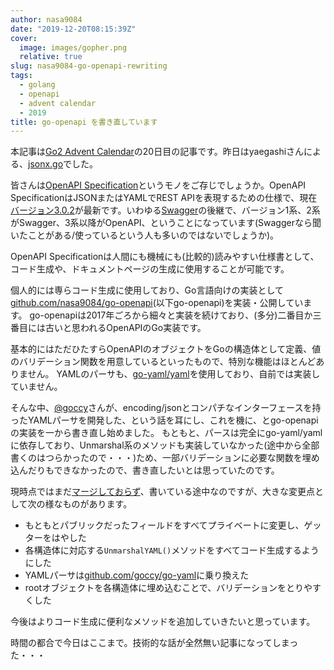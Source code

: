 ```yaml
---
author: nasa9084
date: "2019-12-20T08:15:39Z"
cover:
  image: images/gopher.png
  relative: true
slug: nasa9084-go-openapi-rewriting
tags:
  - golang
  - openapi
  - advent calendar
  - 2019
title: go-openapi を書き直しています
---
```



本記事は[Go2 Advent Calendar](https://qiita.com/advent-calendar/2019/go2)の20日目の記事です。昨日はyaegashiさんによる、[jsonx.go](https://l0w.dev/posts/jsonex.go/)でした。

皆さんは[OpenAPI Specification](https://github.com/OAI/OpenAPI-Specification)というモノをご存じでしょうか。OpenAPI SpecificationはJSONまたはYAMLでREST APIを表現するための仕様で、現在[バージョン3.0.2](https://github.com/OAI/OpenAPI-Specification/blob/master/versions/3.0.2.md)が最新です。いわゆる[Swagger](https://swagger.io/)の後継で、バージョン1系、2系がSwagger、3系以降がOpenAPI、ということになっています(Swaggerなら聞いたことがある/使っているという人も多いのではないでしょうか)。

OpenAPI Specificationは人間にも機械にも(比較的)読みやすい仕様書として、コード生成や、ドキュメントページの生成に使用することが可能です。

個人的には専らコード生成に使用しており、Go言語向けの実装として[github.com/nasa9084/go-openapi](https://github.com/nasa9084/go-openapi)(以下go-openapi)を実装・公開しています。
go-openapiは2017年ごろから細々と実装を続けており、(多分)二番目か三番目には古いと思われるOpenAPIのGo実装です。

基本的にはただひたすらOpenAPIのオブジェクトをGoの構造体として定義、値のバリデーション関数を用意しているといったもので、特別な機能はほとんどありません。
YAMLのパーサも、[go-yaml/yaml](https://github.com/go-yaml/yaml)を使用しており、自前では実装していません。

そんな中、[@goccy](https://twitter.com/goccy54)さんが、encoding/jsonとコンパチなインターフェースを持ったYAMLパーサを開発した、という話を耳にし、これを機に、とgo-openapiの実装を一から書き直し始めました。
もともと、パースは完全にgo-yaml/yamlに依存しており、Unmarshal系のメソッドも実装していなかった(途中から全部書くのはつらかったので・・・)ため、一部バリデーションに必要な関数を埋め込んだりもできなかったので、書き直したいとは思っていたのです。

現時点ではまだ[マージしておらず](https://github.com/nasa9084/go-openapi/pull/3)、書いている途中なのですが、大きな変更点として次の様なものがあります。

* もともとパブリックだったフィールドをすべてプライベートに変更し、ゲッターをはやした
* 各構造体に対応する`UnmarshalYAML()`メソッドをすべてコード生成するようにした
* YAMLパーサは[github.com/goccy/go-yaml](https://github.com/goccy/go-yaml)に乗り換えた
* rootオブジェクトを各構造体に埋め込むことで、バリデーションをとりやすくした

今後はよりコード生成に便利なメソッドを追加していきたいと思っています。

時間の都合で今日はここまで。技術的な話が全然無い記事になってしまった・・・



